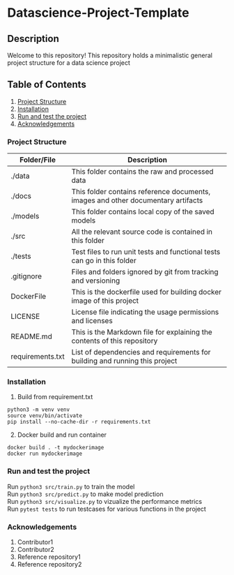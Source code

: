 # Datascience-Project-Template

## Description
Welcome to this repository!
This repository holds a minimalistic general project structure for a data science project

## Table of Contents
1. [Project Structure](#project-structure)
2. [Installation](#installation)
3. [Run and test the project](#run-and-test-the-project)
4. [Acknowledgements](#acknowledgements)

### Project Structure
| Folder/File | Description |
| --- | --- |
| ./data | This folder contains the raw and processed data  |
| ./docs | This folder contains reference documents, images and other documentary artifacts  |
| ./models | This folder contains local copy of the saved models  |
| ./src | All the relevant source code is contained in this folder  |
| ./tests | Test files to run unit tests and functional tests can go in this folder  |
| .gitignore | Files and folders ignored by git from tracking and versioning  |
| DockerFile | This is the dockerfile used for building docker image of this project  |
| LICENSE | License file indicating the usage permissions and licenses  |
| README.md | This is the Markdown file for explaining the contents of this repository  |
| requirements.txt | List of dependencies and requirements for building and running this project  |

### Installation
1. Build from requirement.txt
```
python3 -m venv venv
source venv/bin/activate
pip install --no-cache-dir -r requirements.txt
```
2. Docker build and run container
```
docker build . -t mydockerimage
docker run mydockerimage
```

### Run and test the project

Run ```python3 src/train.py``` to train the model<br>
Run ```python3 src/predict.py``` to make model prediction<br>
Run ```python3 src/visualize.py``` to vizualize the performance metrics<br>
Run ```pytest tests``` to run testcases for various functions in the project<br>

### Acknowledgements
1. Contributor1
2. Contributor2
3. Reference repository1
4. Reference repository2
